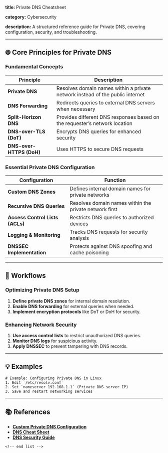 **title:** Private DNS Cheatsheet

**category:** Cybersecurity

**description:** A structured reference guide for Private DNS, covering configuration, security, and troubleshooting.

---

## 🌐 **Core Principles for Private DNS**

### **Fundamental Concepts**

| Principle                      | Description                                                                   |
| ------------------------------ | ----------------------------------------------------------------------------- |
| **Private DNS**          | Resolves domain names within a private network instead of the public internet |
| **DNS Forwarding**       | Redirects queries to external DNS servers when necessary                      |
| **Split-Horizon DNS**    | Provides different DNS responses based on the requester’s network location   |
| **DNS-over-TLS (DoT)**   | Encrypts DNS queries for enhanced security                                    |
| **DNS-over-HTTPS (DoH)** | Uses HTTPS to secure DNS requests                                             |

### **Essential Private DNS Configuration**

| Configuration                         | Function                                               |
| ------------------------------------- | ------------------------------------------------------ |
| **Custom DNS Zones**            | Defines internal domain names for private networks     |
| **Recursive DNS Queries**       | Resolves domain names within the private network first |
| **Access Control Lists (ACLs)** | Restricts DNS queries to authorized devices            |
| **Logging & Monitoring**        | Tracks DNS requests for security analysis              |
| **DNSSEC Implementation**       | Protects against DNS spoofing and cache poisoning      |

---

## 🔄 **Workflows**

### **Optimizing Private DNS Setup**

1. **Define private DNS zones** for internal domain resolution.
2. **Enable DNS forwarding** for external queries when needed.
3. **Implement encryption protocols** like DoT or DoH for security.

### **Enhancing Network Security**

1. **Use access control lists** to restrict unauthorized DNS queries.
2. **Monitor DNS logs** for suspicious activity.
3. **Apply DNSSEC** to prevent tampering with DNS records.

---

## 💡 **Examples**

```plaintext
# Example: Configuring Private DNS in Linux
1. Edit `/etc/resolv.conf`  
2. Set `nameserver 192.168.1.1` (Private DNS server IP)  
3. Save and restart networking services  
```

---

## 📚 **References**

- **[Custom Private DNS Configuration](https://learn.microsoft.com/en-us/samples/azure/azure-quickstart-templates/custom-private-dns/)**
- **[DNS Cheat Sheet](https://chrisachard.com/cheatsheets/dns-cheatsheet.pdf)**
- **[DNS Security Guide](https://cheatography.com/janek/cheat-sheets/dns/pdf/)**

```
<!-- end list -->
```

